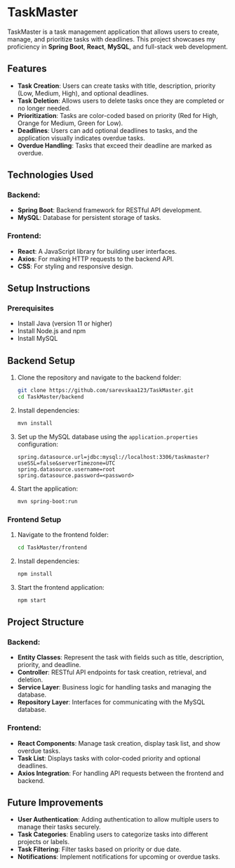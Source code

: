 # TaskMaster

TaskMaster is a task management application that allows users to create, manage, and prioritize tasks with deadlines. This project showcases my proficiency in **Spring Boot**, **React**, **MySQL**, and full-stack web development.

## Features
- **Task Creation**: Users can create tasks with title, description, priority (Low, Medium, High), and optional deadlines.
- **Task Deletion**: Allows users to delete tasks once they are completed or no longer needed.
- **Prioritization**: Tasks are color-coded based on priority (Red for High, Orange for Medium, Green for Low).
- **Deadlines**: Users can add optional deadlines to tasks, and the application visually indicates overdue tasks.
- **Overdue Handling**: Tasks that exceed their deadline are marked as overdue.

## Technologies Used

### Backend:
- **Spring Boot**: Backend framework for RESTful API development.
- **MySQL**: Database for persistent storage of tasks.

### Frontend:
- **React**: A JavaScript library for building user interfaces.
- **Axios**: For making HTTP requests to the backend API.
- **CSS**: For styling and responsive design.

## Setup Instructions

### Prerequisites
- Install Java (version 11 or higher)
- Install Node.js and npm
- Install MySQL


## Backend Setup
1. Clone the repository and navigate to the backend folder:
    ```bash
    git clone https://github.com/sarevskaa123/TaskMaster.git
    cd TaskMaster/backend
    ```

2. Install dependencies:
    ```bash
    mvn install
    ```

3. Set up the MySQL database using the `application.properties` configuration:
    ```properties
    spring.datasource.url=jdbc:mysql://localhost:3306/taskmaster?useSSL=false&serverTimezone=UTC
    spring.datasource.username=root
    spring.datasource.password=<password>
    ```

4. Start the application:
    ```bash
    mvn spring-boot:run
    ```

### Frontend Setup

1. Navigate to the frontend folder:
    ```bash
    cd TaskMaster/frontend
    ```

2. Install dependencies:
    ```bash
    npm install
    ```

3. Start the frontend application:
    ```bash
    npm start
    ```

## Project Structure

### Backend:
- **Entity Classes**: Represent the task with fields such as title, description, priority, and deadline.
- **Controller**: RESTful API endpoints for task creation, retrieval, and deletion.
- **Service Layer**: Business logic for handling tasks and managing the database.
- **Repository Layer**: Interfaces for communicating with the MySQL database.

### Frontend:
- **React Components**: Manage task creation, display task list, and show overdue tasks.
- **Task List**: Displays tasks with color-coded priority and optional deadlines.
- **Axios Integration**: For handling API requests between the frontend and backend.

## Future Improvements
- **User Authentication**: Adding authentication to allow multiple users to manage their tasks securely.
- **Task Categories**: Enabling users to categorize tasks into different projects or labels.
- **Task Filtering**: Filter tasks based on priority or due date.
- **Notifications**: Implement notifications for upcoming or overdue tasks.


